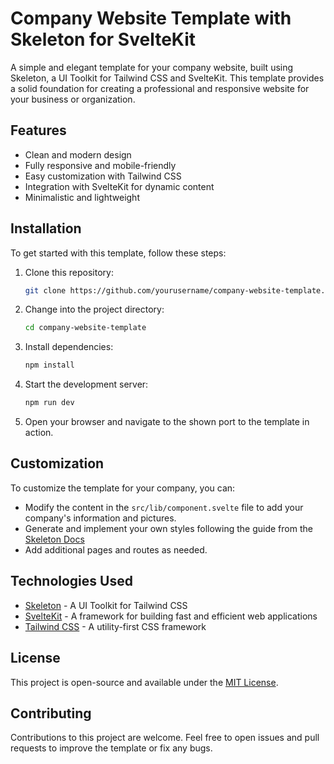 # Company Website Template with Skeleton for SvelteKit

A simple and elegant template for your company website, built using Skeleton, a UI Toolkit for Tailwind CSS and SvelteKit. This template provides a solid foundation for creating a professional and responsive website for your business or organization.

## Features

- Clean and modern design
- Fully responsive and mobile-friendly
- Easy customization with Tailwind CSS
- Integration with SvelteKit for dynamic content
- Minimalistic and lightweight

## Installation

To get started with this template, follow these steps:

1. Clone this repository:
    ```bash
   git clone https://github.com/yourusername/company-website-template.git

2. Change into the project directory:
   ```bash
   cd company-website-template

3. Install dependencies:
   ```bash
   npm install
   
5. Start the development server:
   ```bash
   npm run dev
   
6. Open your browser and navigate to the shown port to the template in action.

## Customization

To customize the template for your company, you can:

- Modify the content in the `src/lib/component.svelte` file to add your company's information and pictures.
- Generate and implement your own styles following the guide from the [Skeleton Docs](https://www.skeleton.dev/docs/generator)
- Add additional pages and routes as needed.

## Technologies Used

- [Skeleton](https://github.com/chipshort/skeleton) - A UI Toolkit for Tailwind CSS
- [SvelteKit](https://kit.svelte.dev/) - A framework for building fast and efficient web applications
- [Tailwind CSS](https://tailwindcss.com/) - A utility-first CSS framework

## License

This project is open-source and available under the [MIT License](LICENSE).

## Contributing

Contributions to this project are welcome. Feel free to open issues and pull requests to improve the template or fix any bugs.
